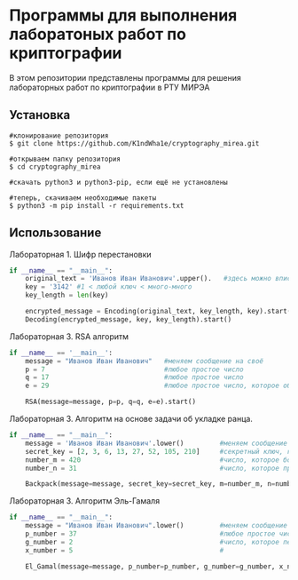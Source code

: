 # Программы для выполнения лаборатоных работ по криптографии
В этом репозитории представлены программы для решения лабораторных работ по криптографии в РТУ МИРЭА

## Установка

```
#клонирование репозитория
$ git clone https://github.com/K1ndWha1e/cryptography_mirea.git

#открываем папку репозитория
$ cd cryptography_mirea

#скачать python3 и python3-pip, если ещё не установлены

#теперь, скачиваем необходимые пакеты
$ python3 -m pip install -r requirements.txt
```

## Использование
Лабораторная 1. Шифр перестановки

```python
if __name__ == "__main__":
    original_text = 'Иванов Иван Иванович'.upper().   #здесь можно вписать ваше сообщение
    key = '3142' #1 < любой ключ < много-много
    key_length = len(key)

    encrypted_message = Encoding(original_text, key_length, key).start()
    Decoding(encrypted_message, key, key_length).start()
```

Лабораторная 3. RSA алгоритм

```python
if __name__ == '__main__':
    message = "Иванов Иван Иванович"   #меняем сообщение на своё
    p = 7                              #любое простое число
    q = 17                             #любое простое число
    e = 29                             #любое простое число, которое обратно по модулю числу эйлера

    RSA(message=message, p=p, q=q, e=e).start()
```

Лабораторная 3. Алгоритм на основе задачи об укладке ранца.

```python
if __name__ == "__main__":
    message = 'Иванов Иван Иванович'.lower()         #меняем сообщение на своё
    secret_key = [2, 3, 6, 13, 27, 52, 105, 210]     #секретный ключ, где каждый последующий элемент больше суммы придыдущих
    number_m = 420                                   #число, которое больше всех элементов ключа
    number_n = 31                                    #число, которое пропорционально по модулю числу 'm'

    Backpack(message=message, secret_key=secret_key, m=number_m, n=number_n).start()
```

Лабораторная 3. Алгоритм Эль-Гамаля

```python
if __name__ == "__main__":
    message = "Иванов Иван Иванович".lower()         #меняем сообщение на своё
    p_number = 37                                    #любое простое число
    g_number = 2                                     #число, которое первообразным корнем по модулю p и меньше p (что бы это не значило)
    x_number = 5                                     #

    El_Gamal(message=message, p_number=p_number, g_number=g_number, x_number=x_number).start()
```
